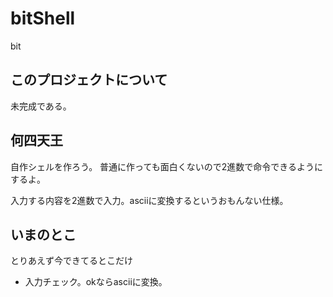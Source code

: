 # bitShell
bit

## このプロジェクトについて
未完成である。

## 何四天王
自作シェルを作ろう。  普通に作っても面白くないので2進数で命令できるようにするよ。

入力する内容を2進数で入力。asciiに変換するというおもんない仕様。

## いまのとこ
とりあえず今できてるとこだけ

- 入力チェック。okならasciiに変換。
